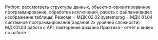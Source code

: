 Python: рассмотреть структуры данных, объектно-ориентированное программирование, обработка исключений, работа с файлами(видео изображение таблицы) Резюме = МДК 02.02 systemprog = МДК 01.04 системное программирование(Задания 2х уровней сложности) МДК01.03 работа с API, повторение дизайна Практика - отчёт и видео по работе
